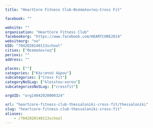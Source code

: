 ```yaml
---
title: "HeartCore Fitness Club-Θεσσαλονίκη-Cross Fit"

facebook: ""

website: ""
organisation: "HeartCore Fitness Club"
facebookorg: "https://www.facebook.com/HEARTCORE2014"
websiteorg: "no"
UID: "7042020140113school"
cities: ["Θεσσαλονίκη"]
perioxi: ""
address: ""

places: [""]
categories: ["Κλειστού Χώρου"]
subcategories: ["Cross Fit"]
categoryNoSLug: ["kleistou-xorou"]
subcategoriesNoSLug: ["crossfit"]

orgUID: "org14042020000324"

url: "heartcore-fitness-club-thessaloniki-cross-fit/thessaloniki"
slug: "heartcore-fitness-club-thessaloniki-cross-fit"
aliases:
    - /7042020140113school
---
```





